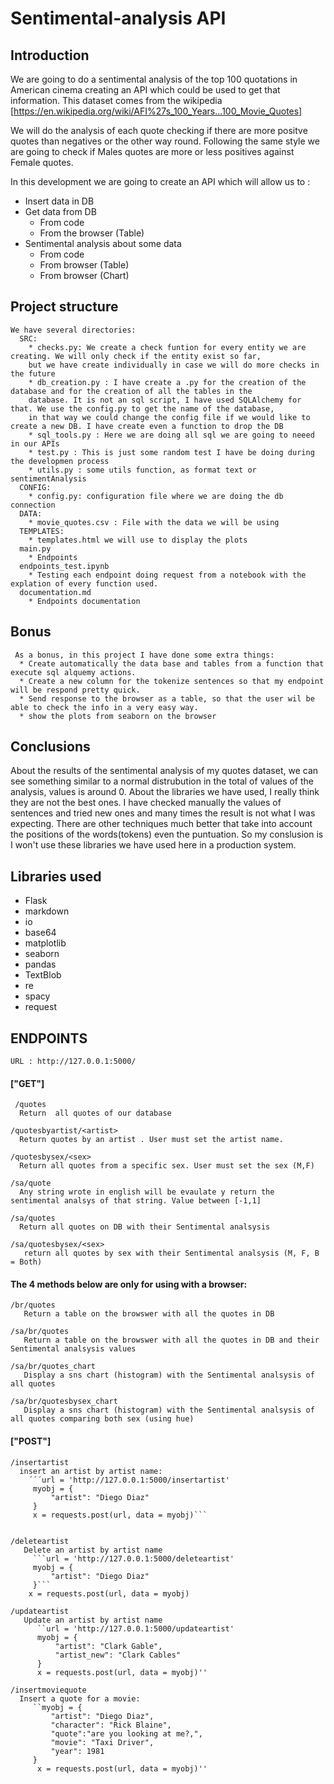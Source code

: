 # Sentimental-analysis API 

## Introduction

We are going to do a sentimental analysis of the top 100 quotations in American cinema creating an API which could be used to get that information. This dataset comes from the wikipedia [https://en.wikipedia.org/wiki/AFI%27s_100_Years...100_Movie_Quotes]


We will do the analysis of each quote checking if there are more positve quotes than negatives or the other way round. Following the same style 
we are going to check if Males quotes are more or less positives against Female quotes.

In this development we are going to create an API which will allow us to :
  * Insert data in DB
  * Get data from DB
      * From code
      * From the browser (Table)
  * Sentimental analysis about some data
      * From code
      * From browser (Table)
      * From browser (Chart)
      
  ## Project structure
    We have several directories:
      SRC:
        * checks.py: We create a check funtion for every entity we are creating. We will only check if the entity exist so far, 
        but we have create individually in case we will do more checks in the future
        * db_creation.py : I have create a .py for the creation of the database and for the creation of all the tables in the 
        database. It is not an sql script, I have used SQLAlchemy for that. We use the config.py to get the name of the database, 
        in that way we could change the config file if we would like to create a new DB. I have create even a function to drop the DB
        * sql_tools.py : Here we are doing all sql we are going to neeed in our APIs
        * test.py : This is just some random test I have be doing during the developmen process
        * utils.py : some utils function, as format text or sentimentAnalysis
      CONFIG:
        * config.py: configuration file where we are doing the db connection
      DATA: 
        * movie_quotes.csv : File with the data we will be using
      TEMPLATES: 
        * templates.html we will use to display the plots 
      main.py
        * Endpoints
      endpoints_test.ipynb
        * Testing each endpoint doing request from a notebook with the explation of every function used.
      documentation.md
        * Endpoints documentation
        
        
        
## Bonus
     As a bonus, in this project I have done some extra things:
      * Create automatically the data base and tables from a function that execute sql alquemy actions.
      * Create a new column for the tokenize sentences so that my endpoint will be respond pretty quick.
      * Send response to the browser as a table, so that the user wil be able to check the info in a very easy way.
      * show the plots from seaborn on the browser
      
## Conclusions
   About the results of the sentimental analysis of my quotes dataset, we can see something similar to a normal distrubution in the total of values of the analysis, values is around 0.
   About the libraries we have used, I really think they are not the best ones. I have checked manually the values of sentences and tried new ones and
   many times the result is not what I was expecting. 
   There are other techniques much better that take into account the positions of the words(tokens) even the puntuation. So my conslusion is I won't use
   these libraries we have used here in a production system.
   
 ## Libraries used 
  * Flask
  * markdown
  * io
  * base64
  * matplotlib
  * seaborn
  * pandas
  * TextBlob
  * re
  * spacy
  * request

  
        
## ENDPOINTS
    
    URL : http://127.0.0.1:5000/
    
#### ["GET"]
    
     /quotes 
      Return  all quotes of our database
      
    /quotesbyartist/<artist>
      Return quotes by an artist . User must set the artist name.
      
    /quotesbysex/<sex> 
      Return all quotes from a specific sex. User must set the sex (M,F)
    
    /sa/quote 
      Any string wrote in english will be evaulate y return the sentimental analsys of that string. Value between [-1,1]
      
    /sa/quotes
      Return all quotes on DB with their Sentimental analsysis
      
    /sa/quotesbysex/<sex>
       return all quotes by sex with their Sentimental analsysis (M, F, B = Both)
       
#### The 4 methods below are only for using with a browser:
        
    /br/quotes
       Return a table on the browswer with all the quotes in DB
       
    /sa/br/quotes
       Return a table on the browswer with all the quotes in DB and their Sentimental analsysis values
       
    /sa/br/quotes_chart 
       Display a sns chart (histogram) with the Sentimental analsysis of all quotes
       
    /sa/br/quotesbysex_chart
       Display a sns chart (histogram) with the Sentimental analsysis of all quotes comparing both sex (using hue)
    
   

#### ["POST"]
    
    /insertartist
      insert an artist by artist name:
        ´´´url = 'http://127.0.0.1:5000/insertartist'
         myobj = {
             "artist": "Diego Diaz"
         }
         x = requests.post(url, data = myobj)```
         
         
    /deleteartist
       Delete an artist by artist name
         ```url = 'http://127.0.0.1:5000/deleteartist'
         myobj = {
             "artist": "Diego Diaz"
         }```
        x = requests.post(url, data = myobj)
        
    /updateartist
       Update an artist by artist name
          ``url = 'http://127.0.0.1:5000/updateartist'
          myobj = {
              "artist": "Clark Gable",
              "artist_new": "Clark Cables"
          }
       	  x = requests.post(url, data = myobj)''
          
    /insertmoviequote
      Insert a quote for a movie: 
         ``myobj = {
             "artist": "Diego Diaz",
             "character": "Rick Blaine",
             "quote":"are you looking at me?,",
             "movie": "Taxi Driver",
             "year": 1981
         }
          x = requests.post(url, data = myobj)''
      
        
       
  




